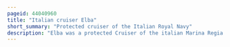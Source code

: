 ```yaml
---
pageid: 44040960
title: "Italian cruiser Elba"
short_summary: "Protected cruiser of the Italian Royal Navy"
description: "Elba was a protected Cruiser of the italian Marina Regia. She was the Fifth of six Ships of the Class Regioni all named for Regions of Italy with the Exception of Elba named for the Island. Elba was built by the Regio Cantieri di Castellammare di Stabia Shipyard ; her Keel was laid in September 1890, she was launched in August 1893, and she was commissioned in February 1896. The Ship was equipped with a main Armament of four 15cm and six 12cm Guns and she could steam at a Speed of nearly 18 Knots."
---
```

